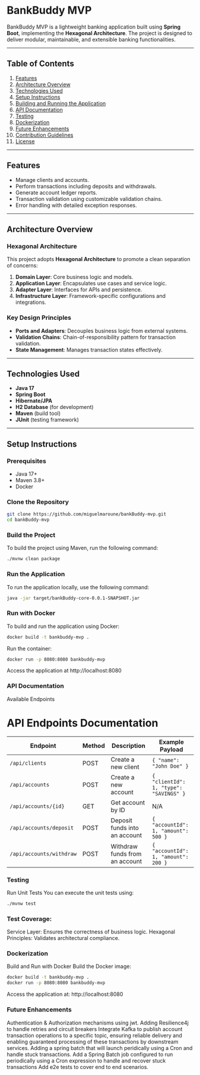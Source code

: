 # BankBuddy MVP

BankBuddy MVP is a lightweight banking application built using **Spring Boot**, implementing the **Hexagonal Architecture**. The project is designed to deliver modular, maintainable, and extensible banking functionalities.

---

## Table of Contents

1. [Features](#features)
2. [Architecture Overview](#architecture-overview)
3. [Technologies Used](#technologies-used)
4. [Setup Instructions](#setup-instructions)
5. [Building and Running the Application](#building-and-running-the-application)
6. [API Documentation](#api-documentation)
7. [Testing](#testing)
8. [Dockerization](#dockerization)
9. [Future Enhancements](#future-enhancements)
10. [Contribution Guidelines](#contribution-guidelines)
11. [License](#license)

---

## Features

- Manage clients and accounts.
- Perform transactions including deposits and withdrawals.
- Generate account ledger reports.
- Transaction validation using customizable validation chains.
- Error handling with detailed exception responses.

---

## Architecture Overview

### Hexagonal Architecture
This project adopts **Hexagonal Architecture** to promote a clean separation of concerns:

1. **Domain Layer**: Core business logic and models.
2. **Application Layer**: Encapsulates use cases and service logic.
3. **Adapter Layer**: Interfaces for APIs and persistence.
4. **Infrastructure Layer**: Framework-specific configurations and integrations.

### Key Design Principles
- **Ports and Adapters**: Decouples business logic from external systems.
- **Validation Chains**: Chain-of-responsibility pattern for transaction validation.
- **State Management**: Manages transaction states effectively.

---

## Technologies Used

- **Java 17**
- **Spring Boot**
- **Hibernate/JPA**
- **H2 Database** (for development)
- **Maven** (build tool)
- **JUnit** (testing framework)

---

## Setup Instructions

### Prerequisites
- Java 17+
- Maven 3.8+
- Docker

### Clone the Repository
```bash
git clone https://github.com/miguelmaroune/bankBuddy-mvp.git
cd bankBuddy-mvp
```
### Build the Project
To build the project using Maven, run the following command:
```bash
./mvnw clean package
```
### Run the Application
To run the application locally, use the following command:

```bash
java -jar target/bankBuddy-core-0.0.1-SNAPSHOT.jar
```
### Run with Docker
To build and run the application using Docker:
```bash
docker build -t bankbuddy-mvp .
```
Run the container:
```bash
docker run -p 8080:8080 bankbuddy-mvp
```
Access the application at http://localhost:8080

### API Documentation
Available Endpoints
# API Endpoints Documentation

| Endpoint                  | Method | Description                        | Example Payload                                   |
|---------------------------|--------|------------------------------------|-------------------------------------------------|
| `/api/clients`            | POST   | Create a new client                | `{ "name": "John Doe" }`                        |
| `/api/accounts`           | POST   | Create a new account               | `{ "clientId": 1, "type": "SAVINGS" }`          |
| `/api/accounts/{id}`      | GET    | Get account by ID                  | N/A                                             |
| `/api/accounts/deposit`   | POST   | Deposit funds into an account      | `{ "accountId": 1, "amount": 500 }`             |
| `/api/accounts/withdraw`  | POST   | Withdraw funds from an account     | `{ "accountId": 1, "amount": 200 }`             |

### Testing
Run Unit Tests
You can execute the unit tests using:
```bash
./mvnw test
```
### Test Coverage:
Service Layer: Ensures the correctness of business logic.
Hexagonal Principles: Validates architectural compliance.

### Dockerization
Build and Run with Docker
Build the Docker image:
```bash
docker build -t bankbuddy-mvp .
docker run -p 8080:8080 bankbuddy-mvp
```
Access the application at: http://localhost:8080

### Future Enhancements
Authentication & Authorization mechanisms using jwt.
Adding Resilience4j to handle retries and circuit breakers
Integrate Kafka to publish account transaction operations to a specific topic, ensuring reliable delivery and enabling guaranteed processing of these transactions by downstream services.
Adding a spring batch that will launch peridically using a Cron and handle stuck transactions.
Add a Spring Batch job configured to run periodically using a Cron expression to handle and recover stuck transactions
Add e2e tests to cover end to end scenarios. 
